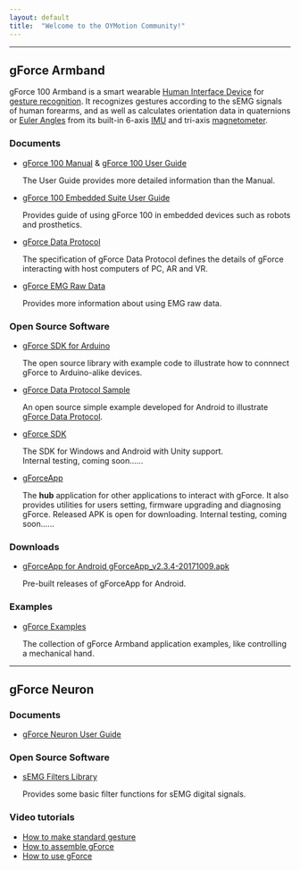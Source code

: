 ```yaml
---
layout: default
title:  "Welcome to the OYMotion Community!"
---
```


---
## gForce Armband
gForce 100 Armband is a smart wearable [Human Interface Device][HID] for
[gesture recognition][GestureRecognition]. It recognizes gestures according
to the sEMG signals of human forearms, and as well as calculates orientation
data in quaternions or [Euler Angles][EulerAngles] from its built-in 6-axis
[IMU][IMU] and tri-axis [magnetometer][magnetometer].

### Documents
* [gForce 100 Manual][gForce100Manual] &
  [gForce 100 User Guide][gForce100UserGuide]

  The User Guide provides more detailed information than the Manual.

* [gForce 100 Embedded Suite User Guide][gForce100EmbeddedUserGuide]

  Provides guide of using gForce 100 in embedded devices such as robots and
  prosthetics.

* [gForce Data Protocol][gForceDataProtocol]

  The specification of gForce Data Protocol defines the details of gForce
  interacting with host computers of PC, AR and VR.

* [gForce EMG Raw Data][gForceEMGRawData]

  Provides more information about using EMG raw data.

### Open Source Software
* [gForce SDK for Arduino][gForceSDKArduino]

  The open source library with example code to illustrate how to connnect
  gForce to Arduino-alike devices.

* [gForce Data Protocol Sample][gForceDataProtocolSample]

  An open source simple example developed for Android to illustrate
  [gForce Data Protocol](doc/gForceDataProtocol).

* [gForce SDK][gForceSDK]

  The SDK for Windows and Android with Unity support.   
  Internal testing, coming soon......

* [gForceApp][gForceApp]

  The **hub** application for other applications to interact with
  gForce. It also provides utilities for users setting, firmware upgrading and
  diagnosing gForce. Released APK is open for downloading.
  Internal testing, coming soon......

### Downloads
* [gForceApp for Android  gForceApp_v2.3.4-20171009.apk][gForceAPK]

    Pre-built releases of gForceApp for Android.

### Examples
* [gForce Examples][gForceExample]

  The collection of gForce Armband application examples, like controlling a mechanical hand.

---
## gForce Neuron
### Documents
* [gForce Neuron User Guide](doc/gForceNeuronUserGuide)

### Open Source Software
* [sEMG Filters Library][EMGFilters]

  Provides some basic filter functions for sEMG digital signals.

### Video tutorials
* [How to make standard gesture](http://video.tudou.com/v/XMjQ2NjgxNzE1Mg)
* [How to assemble gForce](http://v.qq.com/x/page/f039073hsc5.html)
* [How to use gForce](http://v.qq.com/x/page/i03876az03e.html)

[HID]: https://en.wikipedia.org/wiki/Human_interface_device
[GestureRecognition]: https://en.wikipedia.org/wiki/Gesture_recognition
[EulerAngles]: https://en.wikipedia.org/wiki/Euler_angles
[IMU]: https://en.wikipedia.org/wiki/Inertial_measurement_unit
[magnetometer]:https://en.wikipedia.org/wiki/Magnetometer
[gForceSDKArduino]: https://github.com/oymotion/gForceSDKArduino
[gForceDataProtocolSample]: https://github.com/oymotion/gForceDataProtocolSample
[EMGFilters]: https://github.com/oymotion/EMGFilters
[gForceSDK]: https://github.com/oymotion/gForceSDK
[gForceApp]: https://github.com/oymotion/gForceApp
[gForceAppForAndroid]: https://github.com/oymotion/gForceApp/releases
[gForceExample]: https://github.com/oymotion/gForceExample
[gForce100UserGuide]: ./gForce100/gForce100UserGuide.md
[gForce100EmbeddedUserGuide]: ./gForceEmbeddedSuit/gForce100EmbeddedSuiteUserGuide.md
[gForceEMGRawData]: ./gForceEMGRawData/gForceEMGRawData.md
[gForceAPK]: ./assets/downloads/gForceApp_v2.3.4-20171009.apk
[gForce100Manual]: ./assets/downloads/gForce100_manual_v1.1-eng.pdf
[gForceDataProtocol]: ./gForceDataProtocol/gForceDataProtocol.md